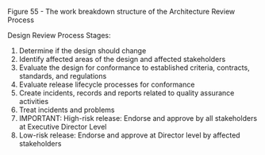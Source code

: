 Figure 55 - The work breakdown structure of the Architecture Review Process

Design Review Process Stages:

1. Determine if the design should change
2. Identify affected areas of the design and affected stakeholders
3. Evaluate the design for conformance to established criteria, contracts, standards, and regulations
4. Evaluate release lifecycle processes for conformance
5. Create incidents, records and reports related to quality assurance activities
6. Treat incidents and problems
7. IMPORTANT: High-risk release: Endorse and approve by all stakeholders at Executive Director Level
8. Low-risk release: Endorse and approve at Director level by affected stakeholders